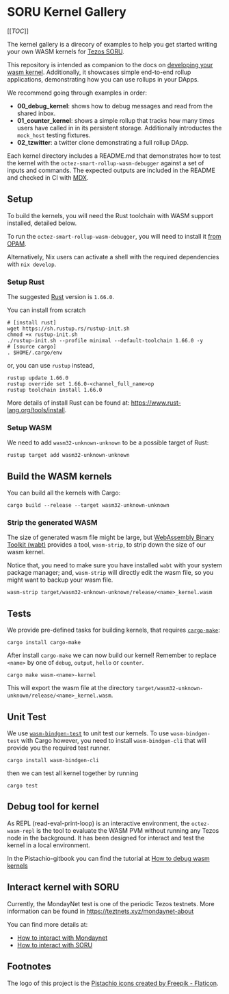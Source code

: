 # SORU Kernel Gallery

[[_TOC_]]


The kernel gallery is a direcory of examples to help you get started writing
your own WASM kernels for [Tezos SORU](http://tezos.gitlab.io/alpha/smart_rollups.html).

This repository is intended as companion to the docs on [developing your wasm kernel](http://tezos.gitlab.io/alpha/smart_rollups.html#developing-wasm-kernels). Additionally, it showcases
simple end-to-end rollup applications, demonstrating how you can use rollups in your DApps.

We recommend going through examples in order:
- **00_debug_kernel**: shows how to debug messages and read from the shared inbox.
- **01_counter_kernel**: shows a simple rollup that tracks how many times users have called in in its persistent storage. Additionally introductes the `mock_host` testing fixtures.
- **02_tzwitter**: a twitter clone demonstrating a full rollup DApp.

Each kernel directory includes a README.md that demonstrates how to test the kernel
with the `octez-smart-rollup-wasm-debugger` against a set of inputs and commands. The
expected outputs are included in the README and checked in CI with [MDX](https://github.com/realworldocaml/mdx).

## Setup

To build the kernels, you will need the Rust toolchain with WASM support installed, detailed below.

To run the `octez-smart-rollup-wasm-debugger`, you will need to install it [from OPAM](https://opam.ocaml.org/packages/octez-smart-rollup-wasm-debugger/).

Alternatively, Nix users can activate a shell with the required dependencies with `nix develop`.

### Setup Rust

The suggested [Rust](https://www.rust-lang.org/) version is `1.66.0`.

You can install from scratch

```shell
# [install rust]
wget https://sh.rustup.rs/rustup-init.sh
chmod +x rustup-init.sh
./rustup-init.sh --profile minimal --default-toolchain 1.66.0 -y
# [source cargo]
. $HOME/.cargo/env
```

or, you can use `rustup` instead,

```shell
rustup update 1.66.0
rustup override set 1.66.0-<channel_full_name>op
rustup toolchain install 1.66.0
```

More details of install Rust can be found at: https://www.rust-lang.org/tools/install.

### Setup WASM

We need to add `wasm32-unknown-unknown` to be a possible target of Rust:

```shell
rustup target add wasm32-unknown-unknown
```

## Build the WASM kernels


You can build all the kernels with Cargo:

```
cargo build --release --target wasm32-unknown-unknown
```
### Strip the generated WASM

The size of generated wasm file might be large, but [WebAssembly Binary Toolkit (wabt)](https://github.com/WebAssembly/wabt) provides a tool, `wasm-strip`, to strip down the size of our wasm kernel.

Notice that, you need to make sure you have installed `wabt` with your system package manager; and, `wasm-strip` will directly edit the wasm file, so you might want to backup your wasm file.

```shell
wasm-strip target/wasm32-unknown-unknown/release/<name>_kernel.wasm
```


<!-- TODO: I haven't finished editing past this point:-->
## Tests

We provide pre-defined tasks for building kernels, that requires [`cargo-make`](https://github.com/sagiegurari/cargo-make):

```shell
cargo install cargo-make
```

After install `cargo-make` we can now build our kernel! Remember to replace `<name>` by one of `debug`, `output`, `hello` or `counter`.

```shell
cargo make wasm-<name>-kernel
```

This will export the wasm file at the directory `target/wasm32-unknown-unknown/release/<name>_kernel.wasm`.



## Unit Test

We use [`wasm-bindgen-test`](https://rustwasm.github.io/wasm-bindgen/wasm-bindgen-test/usage.html) to unit test our kernels. To use `wasm-bindgen-test` with Cargo however, you need to install `wasm-bindgen-cli` that will provide you the required test runner.

```shell
cargo install wasm-bindgen-cli
```

then we can test all kernel together by running

```shell
cargo test
```

## Debug tool for kernel

As REPL (read-eval-print-loop) is an interactive environment, the `octez-wasm-repl` is the tool to evaluate the WASM PVM without running any Tezos node in the background. It has been designed for interact and test the kernel in a local environment.

In the Pistachio-gitbook you can find the tutorial at [How to debug wasm kernels](doc/how-to-debug-kernels.md)

## Interact kernel with SORU

Currently, the MondayNet test is one of the periodic Tezos testnets. More information can be found in <https://teztnets.xyz/mondaynet-about>

You can find more details at:

- [How to interact with Mondaynet](doc/how-to-mondaynet.md)
- [How to interact with SORU](doc/how-to-soru.md)

## Footnotes

The logo of this project is the [Pistachio icons created by Freepik - Flaticon](https://www.flaticon.com/free-icons/pistachio).
